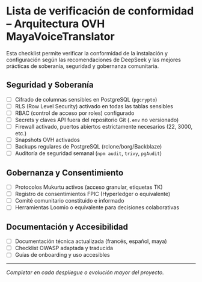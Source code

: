 # Lista de verificación de conformidad – Arquitectura OVH MayaVoiceTranslator

Esta checklist permite verificar la conformidad de la instalación y configuración según las recomendaciones de DeepSeek y las mejores prácticas de soberanía, seguridad y gobernanza comunitaria.

## Seguridad y Soberanía
- [ ] Cifrado de columnas sensibles en PostgreSQL (`pgcrypto`)
- [ ] RLS (Row Level Security) activado en todas las tablas sensibles
- [ ] RBAC (control de acceso por roles) configurado
- [ ] Secrets y claves API fuera del repositorio Git (`.env` no versionado)
- [ ] Firewall activado, puertos abiertos estrictamente necesarios (22, 3000, etc.)
- [ ] Snapshots OVH activados
- [ ] Backups regulares de PostgreSQL (rclone/borg/Backblaze)
- [ ] Auditoría de seguridad semanal (`npm audit`, `trivy`, `pgAudit`)

## Gobernanza y Consentimiento
- [ ] Protocolos Mukurtu activos (acceso granular, etiquetas TK)
- [ ] Registro de consentimientos FPIC (Hyperledger o equivalente)
- [ ] Comité comunitario constituido e informado
- [ ] Herramientas Loomio o equivalente para decisiones colaborativas

## Documentación y Accesibilidad
- [ ] Documentación técnica actualizada (francés, español, maya)
- [ ] Checklist OWASP adaptada y traducida
- [ ] Guías de onboarding y uso accesibles

---

*Completar en cada despliegue o evolución mayor del proyecto.*

